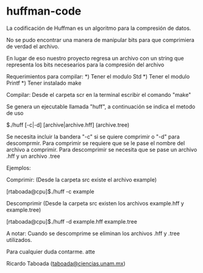 # huffman-code
La codificación de Huffman es un algoritmo para la compresión de datos.

No se pudo encontrar una manera de manipular bits para que comprimiera de
verdad el archivo.

En lugar de eso nuestro proyecto regresa un archivo con un string que 
representa los bits necesearios para la compresión del archivo

Requerimientos para compilar:
    *) Tener el modulo Std
    *) Tener el modulo Printf
    *) Tener instalado make

Compilar:
    Desde el carpeta scr en la terminal escribir el comando "make" 

Se genera un ejecutable llamada "huff", a continuación se indica el metodo de uso

$./huff [-c|-d] [archive|archive.hff] (archive.tree)

Se necesita incluir la bandera "-c" si se quiere comprimir o "-d" para descomprmir.
Para comprimir se requiere que se le pase el nombre del archivo a comprimir.
Para descomprimir se necesita que se pase un archivo .hff y un archivo .tree

Ejemplos:

Comprimir:
(Desde la carpeta src existe el archivo example)

[rtaboada@cpu]$./huff -c example

Descomprimir
(Desde la carpeta src existen los archivos example.hff y example.tree)

[rtaboada@cpu]$./huff -d example.hff example.tree

A notar: Cuando se descomprime se eliminan los archivos .hff y .tree utilizados.

Para cualquier duda contarme.
atte

Ricardo Taboada (taboada@ciencias.unam.mx)

